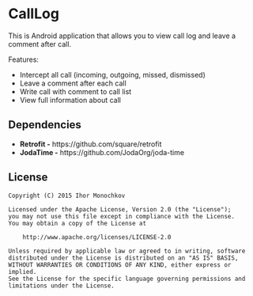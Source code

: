 # CallLog
<p>This is Android application that allows you to view call log and leave a comment after call.</p>
<p>Features:</p>
<ul>
<li>Intercept all call (incoming, outgoing, missed, dismissed)</li>
<li>Leave a comment after each call</li>
<li>Write call with comment to call list</li>
<li>View full information about call</li>
</ul>
<h2>Dependencies</h2>
<ul>
<li><b>Retrofit -</b> https://github.com/square/retrofit</li>
<li><b>JodaTime -</b> https://github.com/JodaOrg/joda-time</li>
</ul>
<h2>License</h2>

    Copyright (C) 2015 Ihor Monochkov

    Licensed under the Apache License, Version 2.0 (the "License");
    you may not use this file except in compliance with the License.
    You may obtain a copy of the License at

        http://www.apache.org/licenses/LICENSE-2.0

    Unless required by applicable law or agreed to in writing, software
    distributed under the License is distributed on an "AS IS" BASIS,
    WITHOUT WARRANTIES OR CONDITIONS OF ANY KIND, either express or implied.
    See the License for the specific language governing permissions and
    limitations under the License.